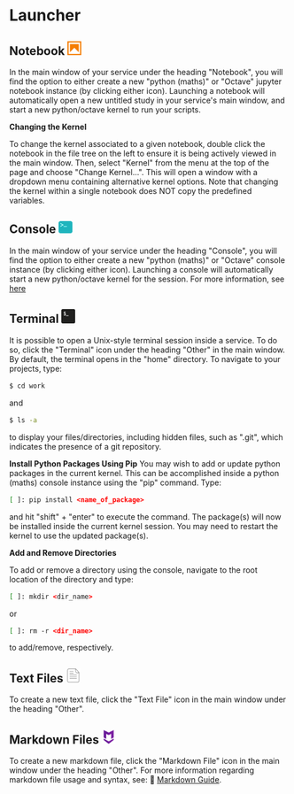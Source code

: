 # Launcher

## Notebook <img src="docs/_media/notebook.png" alt="drawing" width="25"/>
In the main window of your service under the heading "Notebook", you will find the option to either create a new "python (maths)" or "Octave" jupyter notebook instance (by clicking either icon).  Launching a notebook will automatically open a new untitled study in your service's main window, and start a new python/octave kernel to run your scripts.  

**Changing the Kernel**

To change the kernel associated to a given notebook, double click the notebook in the file tree on the left to ensure it is being actively viewed in the main window.  Then, select "Kernel" from the menu at the top of the page and choose "Change Kernel...".  This will open a window with a dropdown menu containing alternative kernel options. Note that changing the kernel within a single notebook does NOT copy the predefined variables. 

##  Console <img src="docs/_media/console.png" alt="drawing" width="25"/>
In the main window of your service under the heading "Console", you will find the option to either create a new "python (maths)" or "Octave" console instance (by clicking either icon).  Launching a console will automatically start a new python/octave kernel for the session. For more information, see [here](https://jupyterlab.readthedocs.io/en/stable/user/code_console.html)

## Terminal <img src="docs/_media/terminal.png" alt="drawing" width="25"/>
It is possible to open a Unix-style terminal session inside a service.  To do so, click the "Terminal" icon under the heading "Other" in the main window.  By default, the terminal opens in the "home" directory.  To navigate to your projects, type:
```bash
$ cd work
```
and 
```bash
$ ls -a 
```
to display your files/directories, including hidden files, such as ".git", which indicates the presence of a git repository.

**Install Python Packages Using Pip**
You may wish to add or update python packages in the current kernel.  This can be accomplished inside a python (maths) console instance using the "pip" command.  Type:
```bash
[ ]: pip install <name_of_package>
```
and hit "shift" + "enter" to execute the command.  The package(s) will now be installed inside the current kernel session.  You may need to restart the kernel to use the updated package(s).

**Add and Remove Directories**

To add or remove a directory using the console, navigate to the root location of the directory and type:
```bash
[ ]: mkdir <dir_name>
```
or
```bash
[ ]: rm -r <dir_name>
```
to add/remove, respectively.

## Text Files <img src="docs/_media/textfile.png" alt="drawing" width="25"/>
To create a new text file, click the "Text File" icon in the main window under the heading "Other".  

## Markdown Files <img src="docs/_media/markdown.png" alt="drawing" width="25"/>
To create a new markdown file, click the "Markdown File" icon in the main window under the heading "Other".  For more information regarding markdown file usage and syntax, see: :link: [Markdown Guide](https://www.markdownguide.org/basic-syntax/).